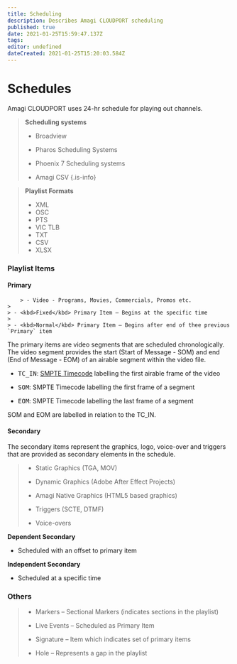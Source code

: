 ```yaml
---
title: Scheduling
description: Describes Amagi CLOUDPORT scheduling
published: true
date: 2021-01-25T15:59:47.137Z
tags: 
editor: undefined
dateCreated: 2021-01-25T15:20:03.584Z
---
```


# Schedules

Amagi CLOUDPORT uses 24-hr schedule for playing out channels. 

> **Scheduling systems**
 >
 > - Broadview
 >
 > - Pharos Scheduling Systems
 >
 > - Phoenix 7 Scheduling systems
 >
 > - Amagi CSV
{.is-info}



> **Playlist Formats**
>
> - XML
> - OSC
> - PTS
> - VIC TLB
> - TXT
> - CSV
> - XLSX


### Playlist Items

#### Primary

>
		> - Video - Programs, Movies, Commercials, Promos etc.
    >
    > - <kbd>Fixed</kbd> Primary Item – Begins at the specific time
    >
    > - <kbd>Normal</kbd> Primary Item – Begins after end of thee previous `Primary` item

The primary items are video segments that are scheduled chronologically. The video segment provides the start (Start of Message - SOM) and end (End of Message - EOM) of an airable segment within the video file.

* <kbd>TC_IN</kbd>: [SMPTE Timecode](https://en.wikipedia.org/wiki/SMPTE_timecode) labelling the first airable frame of the video

* <kbd>SOM</kbd>: SMPTE Timecode labelling the first frame of a segment

* <kbd>EOM</kbd>: SMPTE Timecode labelling the last frame of a segment

SOM and EOM are labelled in relation to the TC_IN.

#### Secondary

The secondary items represent the graphics, logo, voice-over and triggers that are provided as secondary elements in the schedule.

>
  >  - Static Graphics (TGA, MOV)
  >
  >  - Dynamic Graphics (Adobe After Effect Projects)
  >
  >  - Amagi Native Graphics (HTML5 based graphics)
  >
  >  - Triggers (SCTE, DTMF)
  >
  >  - Voice-overs
  >
  
**Dependent Secondary**	
  - Scheduled with an offset to primary item
  
**Independent Secondary**
  - Scheduled at a specific time

### Others

> 
 > - Markers – Sectional Markers (indicates sections in the playlist)
 >
 > - Live Events – Scheduled as Primary Item
 >
 > - Signature – Item which indicates set of primary items
 > 
 > - Hole – Represents a gap in the playlist
